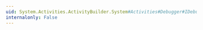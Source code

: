 ```yaml
---
uid: System.Activities.ActivityBuilder.System#Activities#Debugger#IDebuggableWorkflowTree#GetWorkflowRoot
internalonly: False
---
```

